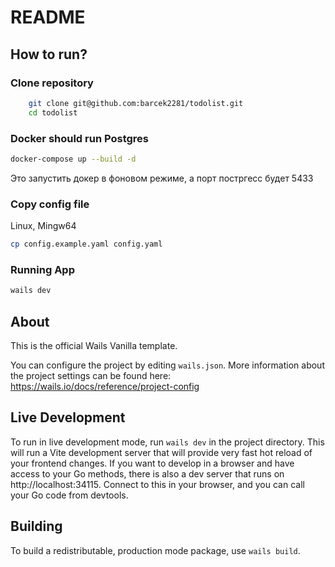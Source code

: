 # README

## How to run?
### Clone repository
```bash
    git clone git@github.com:barcek2281/todolist.git
    cd todolist
```

### Docker should run Postgres

```bash
docker-compose up --build -d
```
Это запустить докер в фоновом режиме, а порт постргесс будет 5433

### Copy config file

Linux, Mingw64
```bash
cp config.example.yaml config.yaml
```

### Running App

```bash
wails dev
```

## About

This is the official Wails Vanilla template.

You can configure the project by editing `wails.json`. More information about the project settings can be found
here: https://wails.io/docs/reference/project-config

## Live Development

To run in live development mode, run `wails dev` in the project directory. This will run a Vite development
server that will provide very fast hot reload of your frontend changes. If you want to develop in a browser
and have access to your Go methods, there is also a dev server that runs on http://localhost:34115. Connect
to this in your browser, and you can call your Go code from devtools.

## Building

To build a redistributable, production mode package, use `wails build`.
